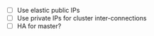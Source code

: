 - [ ] Use elastic public IPs
- [ ] Use private IPs for cluster inter-connections
- [ ] HA for master?